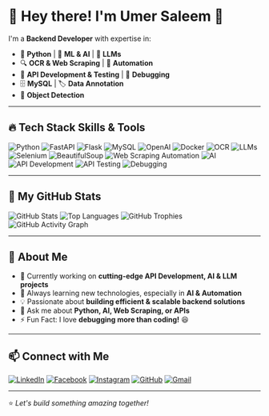 # 👋 Hey there! I'm Umer Saleem 🚀

I'm a **Backend Developer** with expertise in:

- 🐍 **Python** | 🧠 **ML & AI** | 🤖 **LLMs**
- 🔍 **OCR & Web Scraping** | 📡 **Automation**
- 🔧 **API Development & Testing** | 🐞 **Debugging**
- 🗄️ **MySQL** | 🏷️ **Data Annotation**
- 🎯 **Object Detection**

---

## 🔥 Tech Stack Skills & Tools

![Python](https://img.shields.io/badge/Python-3776AB?style=for-the-badge&logo=python&logoColor=white)
![FastAPI](https://img.shields.io/badge/FastAPI-009688?style=for-the-badge&logo=fastapi&logoColor=white)
![Flask](https://img.shields.io/badge/Flask-000000?style=for-the-badge&logo=flask&logoColor=white)
![MySQL](https://img.shields.io/badge/MySQL-4479A1?style=for-the-badge&logo=mysql&logoColor=white)
![OpenAI](https://img.shields.io/badge/OpenAI-412991?style=for-the-badge&logo=openai&logoColor=white)
![Docker](https://img.shields.io/badge/Docker-2496ED?style=for-the-badge&logo=docker&logoColor=white)
![OCR](https://img.shields.io/badge/OCR-FFA500?style=for-the-badge&logo=adobe&logoColor=white)
![LLMs](https://img.shields.io/badge/LLMs-6A5ACD?style=for-the-badge&logo=ai&logoColor=white)
![Selenium](https://img.shields.io/badge/Selenium-43B02A?style=for-the-badge&logo=selenium&logoColor=white)
![BeautifulSoup](https://img.shields.io/badge/BeautifulSoup-9932CC?style=for-the-badge&logo=python&logoColor=white)
![Web Scraping Automation](https://img.shields.io/badge/Web%20Scraping%20Automation-008080?style=for-the-badge&logo=webflow&logoColor=white)
![AI](https://img.shields.io/badge/AI-FF5733?style=for-the-badge&logo=ai&logoColor=white)
![API Development](https://img.shields.io/badge/API%20Development-0055FF?style=for-the-badge&logo=postman&logoColor=white)
![API Testing](https://img.shields.io/badge/API%20Testing-00BFFF?style=for-the-badge&logo=postman&logoColor=white)
![Debugging](https://img.shields.io/badge/Debugging-FFD700?style=for-the-badge&logo=bugatti&logoColor=white)

---

## 🚀 My GitHub Stats

![GitHub Stats](https://github-readme-stats.vercel.app/api?username=umr-se&show_icons=true&theme=radical)
![Top Languages](https://github-readme-stats.vercel.app/api/top-langs/?username=umr-se&layout=compact&theme=tokyonight)
![GitHub Trophies](https://github-profile-trophy.vercel.app/?username=umr-se&theme=onedark)
![GitHub Activity Graph](https://github-readme-activity-graph.vercel.app/graph?username=umr-se&bg_color=0d1117&color=58a6ff&line=58a6ff&point=f8f8f2&area=true&hide_border=true&custom_title=🔥%20My%20GitHub%20Activity%20Graph)


---

## 🌟 About Me

- 🔭 Currently working on **cutting-edge API Development, AI & LLM projects**
- 🌱 Always learning new technologies, especially in **AI & Automation**
- 💡 Passionate about **building efficient & scalable backend solutions**
- 💬 Ask me about **Python, AI, Web Scraping, or APIs**
- ⚡ Fun Fact: I love **debugging more than coding!** 😆

---

## 📫 Connect with Me

[![LinkedIn](https://img.shields.io/badge/LinkedIn-0077B5?style=for-the-badge&logo=linkedin&logoColor=white)](https://linkedin.com/in/beingumersaleem)
[![Facebook](https://img.shields.io/badge/Facebook-1877F2?style=for-the-badge&logo=facebook&logoColor=white)](https://facebook.com/beingumersaleem)
[![Instagram](https://img.shields.io/badge/Instagram-E4405F?style=for-the-badge&logo=instagram&logoColor=white)](https://instagram.com/beingumersaleem)
[![GitHub](https://img.shields.io/badge/GitHub-100000?style=for-the-badge&logo=github&logoColor=white)](https://github.com/umr-se)
[![Gmail](https://img.shields.io/badge/Gmail-D14836?style=for-the-badge&logo=gmail&logoColor=white)](umersalim42@gmail.com)

---

⭐️ _Let's build something amazing together!_
